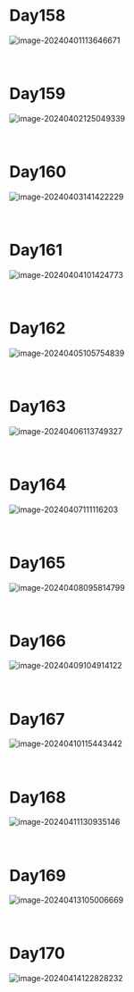 # Day158

![image-20240401113646671](./assets/image-20240401113646671.png)

&nbsp;

# Day159

![image-20240402125049339](./assets/image-20240402125049339.png)

&nbsp;

# Day160

![image-20240403141422229](./assets/image-20240403141422229.png)

&nbsp;

# Day161

![image-20240404101424773](./assets/image-20240404101424773.png)

&nbsp;

# Day162

![image-20240405105754839](./assets/image-20240405105754839.png)

&nbsp;

# Day163

![image-20240406113749327](./assets/image-20240406113749327.png)

&nbsp;

# Day164

![image-20240407111116203](./assets/image-20240407111116203.png)

&nbsp;

# Day165

![image-20240408095814799](./assets/image-20240408095814799.png)

&nbsp;

# Day166

![image-20240409104914122](./assets/image-20240409104914122.png)

&nbsp;

# Day167

![image-20240410115443442](./assets/image-20240410115443442.png)

&nbsp;

# Day168

![image-20240411130935146](./assets/image-20240411130935146.png)

&nbsp;

# Day169

![image-20240413105006669](./assets/image-20240413105006669.png)

&nbsp;

# Day170

![image-20240414122828232](./assets/image-20240414122828232.png)
